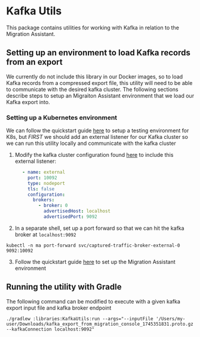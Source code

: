 # Kafka Utils

This package contains utilities for working with Kafka in relation to the Migration Assistant.


## Setting up an environment to load Kafka records from an export

We currently do not include this library in our Docker images, so to load Kafka records from a compressed export file, this utility will need to be able to communicate with the desired kafka cluster. The following sections describe steps to setup an Migraiton Assistant environment that we load our Kafka export into. 

### Setting up a Kubernetes environment

We can follow the quickstart guide [here](../../deployment/k8s/quickstart.md) to setup a testing environment for K8s, but *FIRST* we should add an external listener for our Kafka cluster so we can run this utility locally and communicate with the kafka cluster

1. Modify the kafka cluster configuration found [here](../../deployment/k8s/charts/sharedResources/baseKafkaCluster/templates/configuration.yaml) to include this external listener:
```yaml
      - name: external
        port: 10092
        type: nodeport
        tls: false
        configuration:
          brokers:
            - broker: 0
              advertisedHost: localhost
              advertisedPort: 9092
```

2. In a separate shell, set up a port forward so that we can hit the kafka broker at `localhost:9092`

```shell
kubectl -n ma port-forward svc/captured-traffic-broker-external-0 9092:10092
```

3. Follow the quickstart guide [here](../../deployment/k8s/quickstart.md) to set up the Migration Assistant environment



## Running the utility with Gradle
The following command can be modified to execute with a given kafka export input file and kafka broker endpoint
```shell
./gradlew :libraries:KafkaUtils:run --args="--inputFile '/Users/my-user/Downloads/kafka_export_from_migration_console_1745351831.proto.gz' --kafkaConnection localhost:9092"
```
